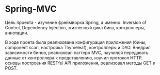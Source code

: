 # Spring-MVC
Цель проекта - изучение фреймворка Spring, а именно: Inversion of Control, Dependency Injection, жизненный цикл бина, контроллеры, аннотации.

В ходе проета была реализована конфигурация приложения (бины, component scan, настройка Thymeleaf), контроллеры и DAO. Внедрил зависимости бинов, реализовал паттерн MVC, научился передавать данные от контроллера к представлению, изучил протокол HTTP, основы построения RESTful API приложения, реализовал методы GET и POST.
